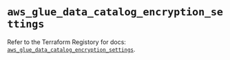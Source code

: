 # `aws_glue_data_catalog_encryption_settings`

Refer to the Terraform Registory for docs: [`aws_glue_data_catalog_encryption_settings`](https://www.terraform.io/docs/providers/aws/r/glue_data_catalog_encryption_settings).
